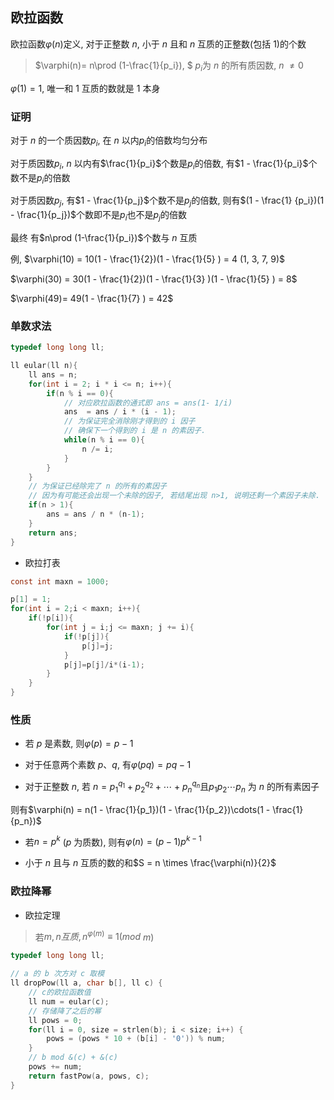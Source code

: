 <!--
 * @Description:
 * @Version: 1.0
 * @Autor: DaLao
 * @Email: dalao_li@163.com
 * @Date: 2021-01-16 17:59:35
 * @LastEditors: dalao
 * @LastEditTime: 2022-04-05 00:06:59
-->

## 欧拉函数

欧拉函数$\varphi(n)$定义, 对于正整数 $n$, 小于 $n$ 且和 $n$ 互质的正整数(包括 $1$)的个数

> $\varphi(n)= n\prod (1-\frac{1}{p_i}), $  $p_i$为 $n$ 的所有质因数, $n$ $\neq 0$

$\varphi(1) = 1$, 唯一和 1 互质的数就是 1 本身



### 证明

对于 $n$ 的一个质因数$p_i$, 在 $n$ 以内$p_i$的倍数均匀分布  

对于质因数$p_i$, $n$ 以内有$\frac{1}{p_i}$个数是$p_i$的倍数, 有$1 - \frac{1}{p_i}$个数不是$p_i$的倍数

对于质因数$p_j$, 有$1 - \frac{1}{p_j}$个数不是$p_j$的倍数, 则有$(1 - \frac{1} {p_i})(1 - \frac{1}{p_j})$个数即不是$p_i$也不是$p_j$的倍数  

最终 有$n\prod (1-\frac{1}{p_i})$个数与 $n$ 互质

例, $\varphi(10) = 10(1 - \frac{1}{2})(1 - \frac{1}{5} ) = 4   (1, 3, 7, 9)$

$\varphi(30) = 30(1 - \frac{1}{2})(1 - \frac{1}{3} )(1 - \frac{1}{5} ) = 8$

$\varphi(49)= 49(1 - \frac{1}{7} ) = 42$



### 单数求法

```c++
typedef long long ll;

ll eular(ll n){
    ll ans = n;
    for(int i = 2; i * i <= n; i++){
        if(n % i == 0){
            // 对应欧拉函数的通式即 ans = ans(1- 1/i)
            ans  = ans / i * (i - 1);
            // 为保证完全消除刚才得到的 i 因子
            // 确保下一个得到的 i 是 n 的素因子.
            while(n % i == 0){
                n /= i;
            }
        }
    }
    // 为保证已经除完了 n 的所有的素因子
    // 因为有可能还会出现一个未除的因子, 若结尾出现 n>1, 说明还剩一个素因子未除.
    if(n > 1){
        ans = ans / n * (n-1);
    }
    return ans;
}
```

- 欧拉打表

```c
const int maxn = 1000;

p[1] = 1;
for(int i = 2;i < maxn; i++){
    if(!p[i]){
        for(int j = i;j <= maxn; j += i){
            if(!p[j]){
                p[j]=j;
            }
            p[j]=p[j]/i*(i-1);
        }
    }
}
```

### 性质

- 若 $p$ 是素数, 则$\varphi(p) = p-1$

- 对于任意两个素数 $p$、$q$, 有$\varphi( pq ) = pq - 1$

- 对于正整数 $n$, 若 $n = p_1^{q_1} + p_2^{q_2} + \cdots + p_n^{q_n}$且$p_1p_2\cdots p_n$ 为 $n$ 的所有素因子

则有$\varphi(n) = n(1 - \frac{1}{p_1})(1 - \frac{1}{p_2})\cdots(1 - \frac{1}{p_n})$

- 若$n = p^k$ ($p$ 为质数), 则有$\varphi(n) = (p-1)p^{k-1}$

- 小于 $n$ 且与 $n$ 互质的数的和$S = n \times \frac{\varphi(n)}{2}$



### 欧拉降幂

- 欧拉定理 

> 若$m, n互质, n^{\varphi(m)} ≡ 1 (mod$ $m)$


```c++
typedef long long ll;

// a 的 b 次方对 c 取模
ll dropPow(ll a, char b[], ll c) {
    // c的欧拉函数值
    ll num = eular(c);
    // 存储降了之后的幂
    ll pows = 0;  
    for(ll i = 0, size = strlen(b); i < size; i++) {
        pows = (pows * 10 + (b[i] - '0')) % num;
    }
    // b mod &(c) + &(c) 
    pows += num;
    return fastPow(a, pows, c);
}
```